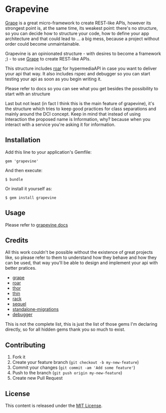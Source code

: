 # Grapevine

[Grape](https://github.com/intridea/grape) is a great micro-framework to create REST-like APIs, however its strongest point is, at the same time, its weakest point: there's no structure, so you can decide how to structure your code, how to define your app architecture and that could lead to ... a big mess, because a project without order could become unmaintainable.

Grapevine is an opinionated structure - with desires to become a framework ;) - to use [Grape](https://github.com/intridea/grape) to create REST-like APIs.

This structure includes [roar](github.com/apotonick/roar) for hypermediaAPI in case you want to deliver your api that way. It also includes rspec and debugger so you can start testing your api as soon as you begin writing it.

Please refer to docs so you can see what you get besides the possibility to start with an structure

Last but not least (in fact I think this is the main feature of grapevine), it's the structure which tries to keep good practices for class separations and mainly around the DCI concept. Keep in mind that instead of using Interaction the proposed name is Information, why? because when you interact with a service you're asking it for information.


## Installation

Add this line to your application's Gemfile:

    gem 'grapevine'

And then execute:

    $ bundle

Or install it yourself as:

    $ gem install grapevine

## Usage

Please refer to [grapevine docs](http://diablourbano.com/grapevine/docs.html)


## Credits
All this work couldn't be possible without the existence of great projects like, so please refer to them to understand how they behave and how they can
be used, that way you'll be able to design and implement your api with better pratices.

* [grape](https://github.com/intridea/grape)
* [roar](github.com/apotonick/roar)
* [thor](https://github.com/wycats/thor)
* [thin](https://github.com/macournoyer/thin/)
* [rack](https://github.com/rack/rack)
* [sequel](https://github.com/jeremyevans/sequel)
* [standalone-migrations](https://github.com/thuss/standalone-migrations)
* [debugger](https://github.com/cldwalker/debugger)

This is not the complete list, this is just the list of those gems I'm declaring directly, so for all hidden gems thank you so much to exist. 

## Contributing

1. Fork it
2. Create your feature branch (`git checkout -b my-new-feature`)
3. Commit your changes (`git commit -am 'Add some feature'`)
4. Push to the branch (`git push origin my-new-feature`)
5. Create new Pull Request

## License
This content is released under the [MIT License](LICENSE.txt).
